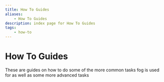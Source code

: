 ```yaml
---
title: How To Guides
aliases:
    - How To Guides
description: index page for How To Guides
tags:
    - how-to
---
```



# How To Guides

These are guides on how to do some of the more common tasks fog is used for as well as some more advanced tasks